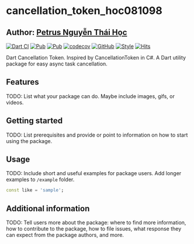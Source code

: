 # cancellation_token_hoc081098

## Author: [Petrus Nguyễn Thái Học](https://github.com/hoc081098)

[![Dart CI](https://github.com/hoc081098/cancellation_token_hoc081098/actions/workflows/dart.yml/badge.svg)](https://github.com/hoc081098/cancellation_token_hoc081098/actions/workflows/dart.yml)
[![Pub](https://img.shields.io/pub/v/cancellation_token_hoc081098)](https://pub.dev/packages/cancellation_token_hoc081098)
[![Pub](https://img.shields.io/pub/v/cancellation_token_hoc081098?include_prereleases)](https://pub.dev/packages/cancellation_token_hoc081098)
[![codecov](https://codecov.io/gh/hoc081098/cancellation_token_hoc081098/branch/master/graph/badge.svg)](https://codecov.io/gh/hoc081098/cancellation_token_hoc081098)
[![GitHub](https://img.shields.io/github/license/hoc081098/cancellation_token_hoc081098?color=4EB1BA)](https://opensource.org/licenses/MIT)
[![Style](https://img.shields.io/badge/style-lints-40c4ff.svg)](https://pub.dev/packages/lints)
[![Hits](https://hits.seeyoufarm.com/api/count/incr/badge.svg?url=https%3A%2F%2Fgithub.com%2Fhoc081098%2Fcancellation_token_hoc081098&count_bg=%2379C83D&title_bg=%23555555&icon=&icon_color=%23E7E7E7&title=hits&edge_flat=false)](https://hits.seeyoufarm.com)

Dart Cancellation Token.
Inspired by CancellationToken in C#.
A Dart utility package for easy async task cancellation.

## Features

TODO: List what your package can do. Maybe include images, gifs, or videos.

## Getting started

TODO: List prerequisites and provide or point to information on how to
start using the package.

## Usage

TODO: Include short and useful examples for package users. Add longer examples
to `/example` folder. 

```dart
const like = 'sample';
```

## Additional information

TODO: Tell users more about the package: where to find more information, how to 
contribute to the package, how to file issues, what response they can expect 
from the package authors, and more.
